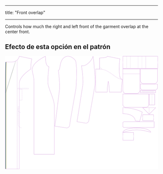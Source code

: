 - - -
title: "Front overlap"
- - -

Controls how much the right and left front of the garment overlap at the center front.

## Efecto de esta opción en el patrón

![This image shows the effect of this option by superimposing several variants that have a different value for this option](carlita_frontoverlap_sample.svg "Effect of this option on the pattern")
